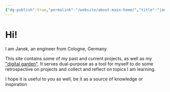 ```yaml
---
{"dg-publish":true,"permalink":"/website/about-main-home/","title":"janek.ing - Home","hide":true,"tags":["gardenEntry"],"dgShowFileTree":"false","dgShowToc":"false","created":"2025-04-29T18:53:03.981+02:00","updated":"2025-04-29T21:00:25.619+02:00"}
---
```


# Hi!
I am Janek, an engineer from Cologne, Germany.

This site contains some of my past and current projects, as well as my ["digital garden"](https://maggieappleton.com/garden-history/). It serves dual-purpose as a tool for myself to do some retrospective on projects and collect and reflect on topics I am learning.

I hope it is useful to you as well, be it as a source of knowledge or inspiration


